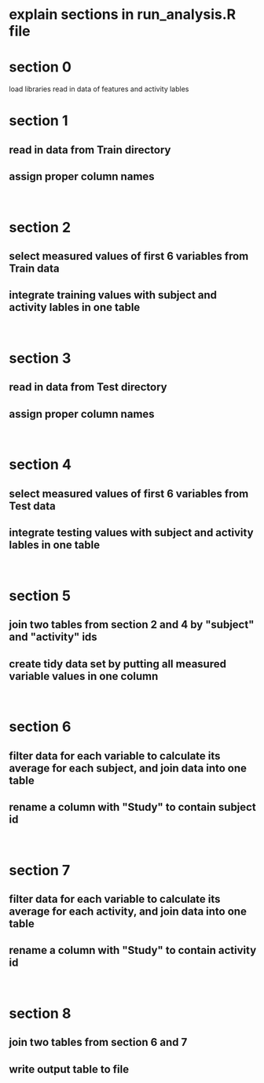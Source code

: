 
# explain sections in run_analysis.R file

# section 0
load libraries
 read in data of features and activity lables


# section 1

## read in data from Train directory
## assign proper column names



<br>

# section 2
## select measured values of first 6 variables from Train data
## integrate training values with subject and activity lables in one table


<br>

# section 3

## read in data from Test directory
## assign proper column names


<br>

# section 4
## select measured values of first 6 variables from Test data
## integrate testing values with subject and activity lables in one table

<br>

# section 5
## join two tables from section 2 and 4 by "subject" and "activity" ids
## create tidy data set by putting all measured variable values in one column


<br>

# section 6
## filter data for each variable to calculate its average for each subject, and join data into one table 
## rename a column with "Study" to contain subject id
<br>

# section 7

## filter data for each variable to calculate its average for each activity, and join data into one table
## rename a column with "Study" to contain activity id
<br>

# section 8
## join two tables from section 6 and 7
## write output table to file

